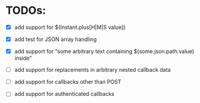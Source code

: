 # TODOs:

- [x] add support for $(Instant.plus[H|M|S value])
- [x] add test for JSON array handling
- [x] add support for "some arbitrary text containing $(some.json.path.value) inside" 

- [ ] add support for replacements in arbitrary nested callback data
- [ ] add support for callbacks other than POST
- [ ] add support for authenticated callbacks
